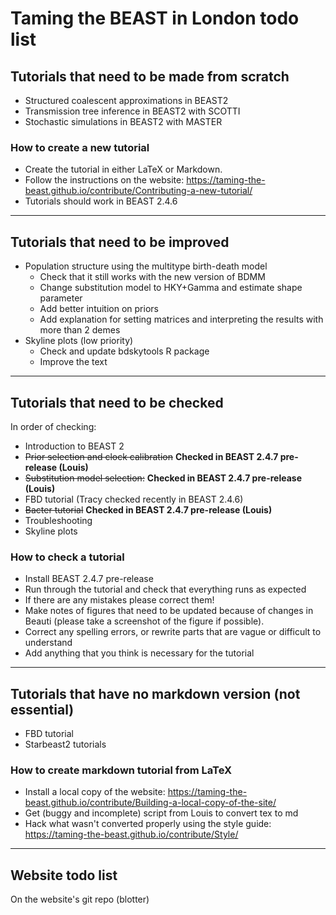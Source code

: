 # Taming the BEAST in London todo list


## Tutorials that need to be made from scratch
- Structured coalescent approximations in BEAST2
- Transmission tree inference in BEAST2 with SCOTTI
- Stochastic simulations in BEAST2 with MASTER

### How to create a new tutorial
- Create the tutorial in either LaTeX or Markdown. 
- Follow the instructions on the website: https://taming-the-beast.github.io/contribute/Contributing-a-new-tutorial/
- Tutorials should work in BEAST 2.4.6

---

## Tutorials that need to be improved
- Population structure using the multitype birth-death model
	- Check that it still works with the new version of BDMM
	- Change substitution model to HKY+Gamma and estimate shape parameter
	- Add better intuition on priors
	- Add explanation for setting matrices and interpreting the results with more than 2 demes
- Skyline plots (low priority)
	- Check and update bdskytools R package
	- Improve the text

---

## Tutorials that need to be checked 

In order of checking:
- Introduction to BEAST 2
- ~~Prior selection and clock calibration~~ **Checked in BEAST 2.4.7 pre-release (Louis)**
- ~~Substitution model selection:~~ **Checked in BEAST 2.4.7 pre-release (Louis)**
- FBD tutorial (Tracy checked recently in BEAST 2.4.6)
- ~~Bacter tutorial~~ **Checked in BEAST 2.4.7 pre-release (Louis)**
- Troubleshooting
- Skyline plots


### How to check a tutorial
- Install BEAST 2.4.7 pre-release
- Run through the tutorial and check that everything runs as expected
- If there are any mistakes please correct them!
- Make notes of figures that need to be updated because of changes in Beauti (please take a screenshot of the figure if possible).
- Correct any spelling errors, or rewrite parts that are vague or difficult to understand
- Add anything that you think is necessary for the tutorial


---

## Tutorials that have no markdown version (not essential)
- FBD tutorial
- Starbeast2 tutorials

### How to create markdown tutorial from LaTeX
- Install a local copy of the website: https://taming-the-beast.github.io/contribute/Building-a-local-copy-of-the-site/
- Get (buggy and incomplete) script from Louis to convert tex to md
- Hack what wasn't converted properly using the style guide: https://taming-the-beast.github.io/contribute/Style/

---

## Website todo list

On the website's git repo (blotter)